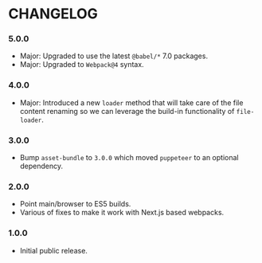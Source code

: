 # CHANGELOG

### 5.0.0

- Major: Upgraded to use the latest `@babel/*` 7.0 packages.
- Major: Upgraded to `Webpack@4` syntax.

### 4.0.0

- Major: Introduced a new `loader` method that will take care of the file
  content renaming so we can leverage the build-in functionality of `file-loader`.

### 3.0.0

- Bump `asset-bundle` to `3.0.0` which moved `puppeteer` to an optional
  dependency.

### 2.0.0

- Point main/browser to ES5 builds.
- Various of fixes to make it work with Next.js based webpacks.

### 1.0.0

- Initial public release.
